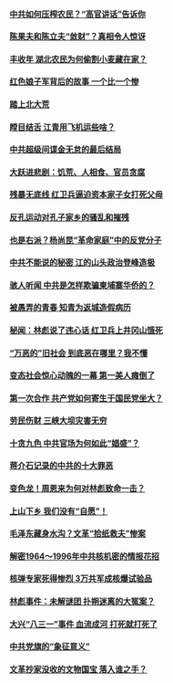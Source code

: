 #### [中共如何压榨农民？“高官讲话”告诉你](../pages/prog1695/a103385405.md?t=03290607) 
#### [陈果夫和陈立夫“敛财”？真相令人惊讶](../pages/prog1695/a103385390.md?t=03290607) 
#### [丰收年 湖北农民为何偷割小麦藏在家？](../pages/prog1695/a103384134.md?t=03290607) 
#### [红色娘子军背后的故事 一个比一个惨](../pages/prog1695/a103384119.md?t=03290607) 
#### [踏上北大荒](../pages/prog1695/a103383172.md?t=03290607) 
#### [瞠目结舌 江青用飞机运些啥？](../pages/prog1695/a103383168.md?t=03290607) 
#### [中共超级间谍金无怠的最后结局](../pages/prog1695/a103382206.md?t=03290607) 
#### [大跃进悲剧：饥荒、人相食、官员贪腐](../pages/prog1695/a103382186.md?t=03290607) 
#### [残暴无底线 红卫兵逼迫资本家子女打死父母](../pages/prog1695/a103381293.md?t=03290607) 
#### [反孔运动对孔子家乡的骚乱和摧残](../pages/prog1695/a103381287.md?t=03290607) 
#### [也是右派？杨尚昆“革命家庭”中的反党分子](../pages/prog1695/a103380285.md?t=03290607) 
#### [中共不能说的秘密 江的山头政治登峰造极](../pages/prog1695/a103380266.md?t=03290607) 
#### [骇人听闻 中共是怎样欺骗柬埔寨华侨的？](../pages/prog1695/a103379241.md?t=03290607) 
#### [被愚弄的青春 知青为返城造假病历](../pages/prog1695/a103379219.md?t=03290607) 
#### [秘闻：林彪说了违心话 红卫兵上井冈山饿死](../pages/prog1695/a103377868.md?t=03290607) 
#### [“万恶的”旧社会 到底恶在哪里？我不懂](../pages/prog1695/a103377878.md?t=03290607) 
#### [变态社会惊心动魄的一幕 第一美人瘫倒了](../pages/prog1695/a103376949.md?t=03290607) 
#### [第一次合作 共产党如何寄生于国民党坐大？](../pages/prog1695/a103376944.md?t=03290607) 
#### [劳民伤财 三峡大坝灾害无穷](../pages/prog1695/a103376141.md?t=03290607) 
#### [十贪九色 中共官场为何如此“娼盛”？](../pages/prog1695/a103376133.md?t=03290607) 
#### [蒋介石记录的中共的十大罪恶](../pages/prog1695/a103375240.md?t=03290607) 
#### [变色龙！周恩来为何对林彪致命一击？](../pages/prog1695/a103375221.md?t=03290607) 
#### [上山下乡 我们没有“自愿”！](../pages/prog1695/a103374243.md?t=03290607) 
#### [毛泽东藏身水沟？文革“拾纸救夫”惨案](../pages/prog1695/a103374188.md?t=03290607) 
#### [解密1964～1996年中共核机密的情报花招](../pages/prog1695/a103373205.md?t=03290607) 
#### [核弹专家死得惨烈 3万共军成核爆试验品](../pages/prog1695/a103373180.md?t=03290607) 
#### [林彪事件：未解谜团 扑朔迷离的大冤案？](../pages/prog1695/a103371735.md?t=03290607) 
#### [大兴“八三一”事件 血流成河 打死就打死了](../pages/prog1695/a103371730.md?t=03290607) 
#### [中共党旗的“象征意义”](../pages/prog1695/a103370788.md?t=03290607) 
#### [文革抄家没收的文物国宝 落入谁之手？](../pages/prog1695/a103370781.md?t=03290607) 
